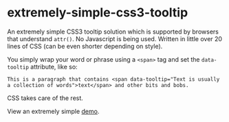 extremely-simple-css3-tooltip
=============================

An extremely simple CSS3 tooltip solution which is supported by browsers that understand `attr()`.
No Javascript is being used. Written in little over 20 lines of CSS (can be even shorter depending on style).

You simply wrap your word or phrase using a `<span>` tag and set the `data-tooltip` attribute, like so:

    This is a paragraph that contains <span data-tooltip="Text is usually a collection of words">text</span> and other bits and bobs.

CSS takes care of the rest.

View an extremely simple [demo](http://htmlpreview.github.com/?http://github.com/MaciekBaron/extremely-simple-css3-tooltip/blob/master/example.html).